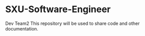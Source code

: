 # SXU-Software-Engineer
 Dev Team2
 This repository will be used to share code and other documentation.


